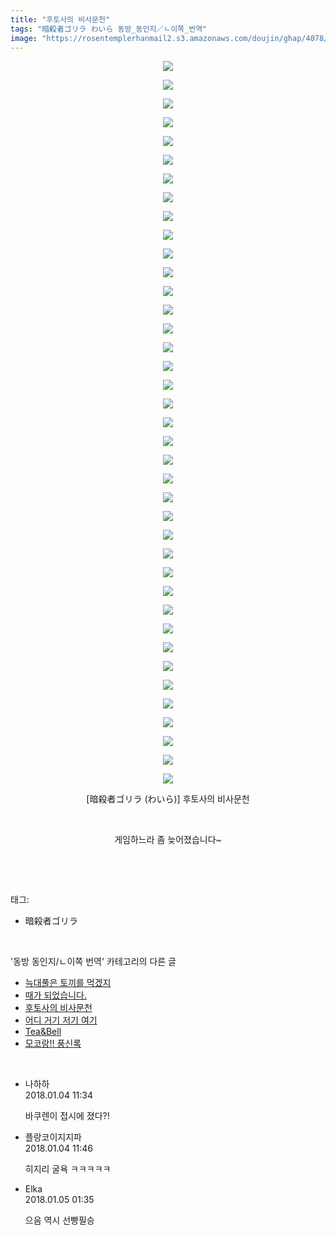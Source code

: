 ```yaml
---
title: "후토사의 비사문천"
tags: "暗殺者ゴリラ わいら 동방_동인지／ㄴ이쪽_번역"
image: "https://rosentemplerhanmail2.s3.amazonaws.com/doujin/ghap/4078/001.jpg"
---
```

<div class="article">
<p style="text-align: center; clear: none; float: none;"><img src="{{ site.imgserver12 }}/ghap/4078/001.jpg"/></p>
<p style="text-align: center; clear: none; float: none;"><img src="{{ site.imgserver12 }}/ghap/4078/002.jpg"/></p>
<p style="text-align: center; clear: none; float: none;"><img src="{{ site.imgserver12 }}/ghap/4078/003.jpg"/></p>
<p style="text-align: center; clear: none; float: none;"><img src="{{ site.imgserver12 }}/ghap/4078/004.jpg"/></p>
<p style="text-align: center; clear: none; float: none;"><img src="{{ site.imgserver12 }}/ghap/4078/005.jpg"/></p>
<p style="text-align: center; clear: none; float: none;"><img src="{{ site.imgserver12 }}/ghap/4078/006.jpg"/></p>
<p style="text-align: center; clear: none; float: none;"><img src="{{ site.imgserver12 }}/ghap/4078/007.jpg"/></p>
<p style="text-align: center; clear: none; float: none;"><img src="{{ site.imgserver12 }}/ghap/4078/008.jpg"/></p>
<p style="text-align: center; clear: none; float: none;"><img src="{{ site.imgserver12 }}/ghap/4078/009.jpg"/></p>
<p style="text-align: center; clear: none; float: none;"><img src="{{ site.imgserver12 }}/ghap/4078/010.jpg"/></p>
<p style="text-align: center; clear: none; float: none;"><img src="{{ site.imgserver12 }}/ghap/4078/011.jpg"/></p>
<p style="text-align: center; clear: none; float: none;"><img src="{{ site.imgserver12 }}/ghap/4078/012.jpg"/></p>
<p style="text-align: center; clear: none; float: none;"><img src="{{ site.imgserver12 }}/ghap/4078/013.jpg"/></p>
<p style="text-align: center; clear: none; float: none;"><img src="{{ site.imgserver12 }}/ghap/4078/014.jpg"/></p>
<p style="text-align: center; clear: none; float: none;"><img src="{{ site.imgserver12 }}/ghap/4078/015.jpg"/></p>
<p style="text-align: center; clear: none; float: none;"><img src="{{ site.imgserver12 }}/ghap/4078/016.jpg"/></p>
<p style="text-align: center; clear: none; float: none;"><img src="{{ site.imgserver12 }}/ghap/4078/017.jpg"/></p>
<p style="text-align: center; clear: none; float: none;"><img src="{{ site.imgserver12 }}/ghap/4078/018.jpg"/></p>
<p style="text-align: center; clear: none; float: none;"><img src="{{ site.imgserver12 }}/ghap/4078/019.jpg"/></p>
<p style="text-align: center; clear: none; float: none;"><img src="{{ site.imgserver12 }}/ghap/4078/020.jpg"/></p>
<p style="text-align: center; clear: none; float: none;"><img src="{{ site.imgserver12 }}/ghap/4078/021.jpg"/></p>
<p style="text-align: center; clear: none; float: none;"><img src="{{ site.imgserver12 }}/ghap/4078/022.jpg"/></p>
<p style="text-align: center; clear: none; float: none;"><img src="{{ site.imgserver12 }}/ghap/4078/023.jpg"/></p>
<p style="text-align: center; clear: none; float: none;"><img src="{{ site.imgserver12 }}/ghap/4078/024.jpg"/></p>
<p style="text-align: center; clear: none; float: none;"><img src="{{ site.imgserver12 }}/ghap/4078/025.jpg"/></p>
<p style="text-align: center; clear: none; float: none;"><img src="{{ site.imgserver12 }}/ghap/4078/026.jpg"/></p>
<p style="text-align: center; clear: none; float: none;"><img src="{{ site.imgserver12 }}/ghap/4078/027.jpg"/></p>
<p style="text-align: center; clear: none; float: none;"><img src="{{ site.imgserver12 }}/ghap/4078/028.jpg"/></p>
<p style="text-align: center; clear: none; float: none;"><img src="{{ site.imgserver12 }}/ghap/4078/029.jpg"/></p>
<p style="text-align: center; clear: none; float: none;"><img src="{{ site.imgserver12 }}/ghap/4078/030.jpg"/></p>
<p style="text-align: center; clear: none; float: none;"><img src="{{ site.imgserver12 }}/ghap/4078/031.jpg"/></p>
<p style="text-align: center; clear: none; float: none;"><img src="{{ site.imgserver12 }}/ghap/4078/032.jpg"/></p>
<p style="text-align: center; clear: none; float: none;"><img src="{{ site.imgserver12 }}/ghap/4078/033.jpg"/></p>
<p style="text-align: center; clear: none; float: none;"><img src="{{ site.imgserver12 }}/ghap/4078/034.jpg"/></p>
<p style="text-align: center; clear: none; float: none;"><img src="{{ site.imgserver12 }}/ghap/4078/035.jpg"/></p>
<p style="text-align: center; clear: none; float: none;"><img src="{{ site.imgserver12 }}/ghap/4078/036.jpg"/></p>
<p style="text-align: center; clear: none; float: none;"><img src="{{ site.imgserver12 }}/ghap/4078/037.jpg"/></p>
<p style="text-align: center; clear: none; float: none;"><img src="{{ site.imgserver12 }}/ghap/4078/038.jpg"/></p>
<p style="text-align: center; clear: none; float: none;"><img src="{{ site.imgserver12 }}/ghap/4078/039.jpg"/></p>
<p style="text-align: center; clear: none; float: none;">[暗殺者ゴリラ (わいら)] 후토사의 비사문천</p>
<p style="text-align: center; clear: none; float: none;"><br/></p>
<p style="text-align: center; clear: none; float: none;">게임하느라 좀 늦어졌습니다~</p>
<p><br/></p>
</div><br/>
<div class="tagTrail">
<p>태그: </p>
<ul>
<li>暗殺者ゴリラ</li>
</ul>
</div><br/>
<div class="another">
<p>'동방 동인지/ㄴ이쪽 번역' 카테고리의 다른 글</p>
<ul>
<li><a href="/ghap_4088">늑대풀은 토끼를 먹겠지</a></li>
<li><a href="/ghap_4082">때가 되었습니다.</a></li>
<li><a href="/ghap_4078">후토사의 비사문천</a></li>
<li><a href="/ghap_4076">어디 거기 저기 여기</a></li>
<li><a href="/ghap_4073">Tea&amp;Bell</a></li>
<li><a href="/ghap_4071">모코랑!! 풍신록</a></li>
</ul>
</div><br/>
<div class="cb_module cb_fluid">
<div class="cb_wrt cb_profile">
<div class="comment">
<ul>
<li class="cb_thumb_off" id="comment15166208">
<div class="cb_comment_area">
<div class="cb_info_area">
<div class="cb_section">
<span class="cb_nick_name">나하하</span>
</div>
<div class="cb_section">
<span class="cb_date">2018.01.04 11:34 </span>
</div>
</div>
<div class="cb_dsc_comment">
<p class="cb_dsc">
											바쿠렌이 접시에 졌다?!
										</p>
</div>
</div></li>
<li class="cb_thumb_off" id="comment15166228">
<div class="cb_comment_area">
<div class="cb_info_area">
<div class="cb_section">
<span class="cb_nick_name">플랑코이지지파</span>
</div>
<div class="cb_section">
<span class="cb_date">2018.01.04 11:46 </span>
</div>
</div>
<div class="cb_dsc_comment">
<p class="cb_dsc">
											히지리 굴욕 ㅋㅋㅋㅋㅋ
										</p>
</div>
</div></li>
<li class="cb_thumb_off" id="comment15166767">
<div class="cb_comment_area">
<div class="cb_info_area">
<div class="cb_section">
<span class="cb_nick_name">Elka</span>
</div>
<div class="cb_section">
<span class="cb_date">2018.01.05 01:35 </span>
</div>
</div>
<div class="cb_dsc_comment">
<p class="cb_dsc">
											으음 역시 선빵필승
										</p>
</div>
</div></li>
</ul>
</div>
</div><!-- commentList close -->
</div><br/>
